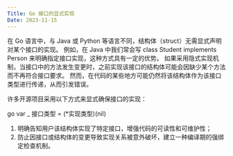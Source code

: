 ```yaml
---
Title: Go 接口的显式实现
Date: 2023-11-15
---
```


在 Go 语言中，与 Java 或 Python 等语言不同，结构体（struct）无需显式声明对某个接口的实现。
例如，在 Java 中我们常会写 class Student implements Person 来明确指定接口实现，这种方式具有一定的优势。
如果采用隐式实现机制，当接口中的方法发生变更时，之前实现该接口的结构体可能会因缺少某个方法而不再符合接口要求。
然而，在代码的某些地方可能仍然将该结构体作为该接口类型进行传递，从而引发错误。

许多开源项目采用以下方式来显式确保接口的实现：

go
var _ 接口类型 = (*实现类型)(nil)

1. 明确告知用户该结构体实现了特定接口，增强代码的可读性和可维护性；
2. 防止因接口或结构体的变更导致实现关系被意外破坏，建立一种编译期的强绑定检查机制。
